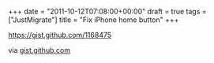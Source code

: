 +++
date = "2011-10-12T07:08:00+00:00"
draft = true
tags = ["JustMigrate"]
title = "Fix iPhone home button"
+++
<div class="posterous_bookmarklet_entry">
      <p><a href="https://gist.github.com/1168475">https://gist.github.com/1168475</a></p>

<div class="posterous_quote_citation">via <a href="https://gist.github.com/1168475">gist.github.com</a></div>
    <p></p></div>